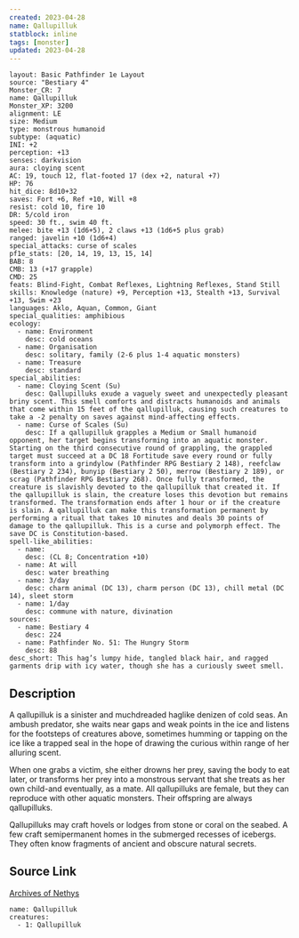 ```yaml
---
created: 2023-04-28
name: Qallupilluk
statblock: inline
tags: [monster]
updated: 2023-04-28
---
```

```statblock
layout: Basic Pathfinder 1e Layout
source: "Bestiary 4"
Monster_CR: 7
name: Qallupilluk
Monster_XP: 3200
alignment: LE
size: Medium
type: monstrous humanoid
subtype: (aquatic)
INI: +2
perception: +13
senses: darkvision
aura: cloying scent
AC: 19, touch 12, flat-footed 17 (dex +2, natural +7)
HP: 76
hit_dice: 8d10+32
saves: Fort +6, Ref +10, Will +8
resist: cold 10, fire 10
DR: 5/cold iron
speed: 30 ft., swim 40 ft.
melee: bite +13 (1d6+5), 2 claws +13 (1d6+5 plus grab)
ranged: javelin +10 (1d6+4)
special_attacks: curse of scales
pf1e_stats: [20, 14, 19, 13, 15, 14]
BAB: 8
CMB: 13 (+17 grapple)
CMD: 25
feats: Blind-Fight, Combat Reflexes, Lightning Reflexes, Stand Still
skills: Knowledge (nature) +9, Perception +13, Stealth +13, Survival +13, Swim +23
languages: Aklo, Aquan, Common, Giant
special_qualities: amphibious
ecology:
  - name: Environment
    desc: cold oceans
  - name: Organisation
    desc: solitary, family (2-6 plus 1-4 aquatic monsters)
  - name: Treasure
    desc: standard
special_abilities:
  - name: Cloying Scent (Su)
    desc: Qallupilluks exude a vaguely sweet and unexpectedly pleasant briny scent. This smell comforts and distracts humanoids and animals that come within 15 feet of the qallupilluk, causing such creatures to take a -2 penalty on saves against mind-affecting effects.
  - name: Curse of Scales (Su)
    desc: If a qallupilluk grapples a Medium or Small humanoid opponent, her target begins transforming into an aquatic monster. Starting on the third consecutive round of grappling, the grappled target must succeed at a DC 18 Fortitude save every round or fully transform into a grindylow (Pathfinder RPG Bestiary 2 148), reefclaw (Bestiary 2 234), bunyip (Bestiary 2 50), merrow (Bestiary 2 189), or scrag (Pathfinder RPG Bestiary 268). Once fully transformed, the creature is slavishly devoted to the qallupilluk that created it. If the qallupilluk is slain, the creature loses this devotion but remains transformed. The transformation ends after 1 hour or if the creature is slain. A qallupilluk can make this transformation permanent by performing a ritual that takes 10 minutes and deals 30 points of damage to the qallupilluk. This is a curse and polymorph effect. The save DC is Constitution-based.
spell-like_abilities:
  - name:
    desc: (CL 8; Concentration +10)
  - name: At will
    desc: water breathing
  - name: 3/day
    desc: charm animal (DC 13), charm person (DC 13), chill metal (DC 14), sleet storm
  - name: 1/day
    desc: commune with nature, divination
sources:
  - name: Bestiary 4
    desc: 224
  - name: Pathfinder No. 51: The Hungry Storm
    desc: 88
desc_short: This hag’s lumpy hide, tangled black hair, and ragged garments drip with icy water, though she has a curiously sweet smell.
```
## Description
A qallupilluk is a sinister and muchdreaded haglike denizen of cold seas. An ambush predator, she waits near gaps and weak points in the ice and listens for the footsteps of creatures above, sometimes humming or tapping on the ice like a trapped seal in the hope of drawing the curious within range of her alluring scent.

When one grabs a victim, she either drowns her prey, saving the body to eat later, or transforms her prey into a monstrous servant that she treats as her own child-and eventually, as a mate. All qallupilluks are female, but they can reproduce with other aquatic monsters. Their offspring are always qallupilluks.

Qallupilluks may craft hovels or lodges from stone or coral on the seabed. A few craft semipermanent homes in the submerged recesses of icebergs. They often know fragments of ancient and obscure natural secrets.
## Source Link
[Archives of Nethys](https://aonprd.com/MonsterDisplay.aspx?ItemName=Qallupilluk)
```encounter-table
name: Qallupilluk
creatures:
  - 1: Qallupilluk
```
